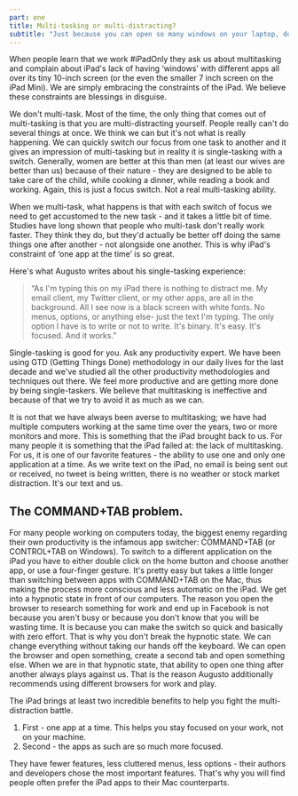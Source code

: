 ```yaml
---
part: one
title: Multi-tasking or multi-distracting?
subtitle: "Just because you can open so many windows on your laptop, doesn't mean you should."
---
```


When people learn that we work #iPadOnly they ask us about multitasking and complain about iPad's lack of having ‘windows’ with different apps all over its tiny 10-inch screen (or the even the smaller 7 inch screen on the iPad Mini). We are simply embracing the constraints of the iPad. We believe these constraints are blessings in disguise.

We don't multi-task. Most of the time, the only thing that comes out of multi-tasking is that you are multi-distracting yourself. People really can't do several things at once. We think we can but it's not what is really happening. We can quickly switch our focus from one task to another and it gives an impression of multi-tasking but in reality it is single-tasking with a switch. Generally, women are better at this than men (at least our wives are better than us) because of their nature - they are designed to be able to take care of the child, while cooking a dinner, while reading a book and working. Again, this is just a focus switch. Not a real multi-tasking ability.

When we multi-task, what happens is that with each switch of focus we need to get accustomed to the new task - and it takes a little bit of time. Studies have long shown that people who multi-task don't really work faster. They think they do, but they'd actually be better off doing the same things one after another - not alongside one another. This is why iPad's constraint of ‘one app at the time’ is so great.

Here's what Augusto writes about his single-tasking experience:

> “As I'm typing this on my iPad there is nothing to distract me. My email client, my Twitter client, or my other apps, are all in the background. All I see now is a black screen with white fonts. No menus, options, or anything else- just the text I'm typing. The only option I have is to write or not to write. It's binary. It's easy. It's focused. And it works.”

Single-tasking is good for you. Ask any productivity expert. We have been using GTD (Getting Things Done) methodology in our daily lives for the last decade and we've studied all the other productivity methodologies and techniques out there. We feel more productive and are getting more done by being single-taskers. We believe that multitasking is ineffective and because of that we try to avoid it as much as we can.

It is not that we have always been averse to multitasking; we have had multiple computers working at the same time over the years, two or more monitors and more. This is something that the iPad brought back to us. For many people it is something that the iPad failed at: the lack of multitasking. For us, it is one of our favorite features - the ability to use one and only one application at a time. As we write text on the iPad, no email is being sent out or received, no tweet is being written, there is no weather or stock market distraction. It's our text and us.

## The COMMAND+TAB problem.

For many people working on computers today, the biggest enemy regarding their own productivity is the infamous app switcher: COMMAND+TAB (or CONTROL+TAB on Windows). To switch to a different application on the iPad you have to either double click on the home button and choose another app, or use a four-finger gesture. It's pretty easy but takes a little longer than switching between apps with COMMAND+TAB on the Mac, thus making the process more conscious and less automatic on the iPad. We get into a hypnotic state in front of our computers. The reason you open the browser to research something for work and end up in Facebook is not because you aren't busy or because you don't know that you will be wasting time. It is because you can make the switch so quick and basically with zero effort. That is why you don't break the hypnotic state. We can change everything without taking our hands off the keyboard. We can open the browser and open something, create a second tab and open something else. When we are in that hypnotic state, that ability to open one thing after another always plays against us. That is the reason Augusto additionally recommends using different browsers for work and play.

The iPad brings at least two incredible benefits to help you fight the multi-distraction battle.

1. First - one app at a time. This helps you stay focused on your work, not on your machine.
2. Second - the apps as such are so much more focused.

They have fewer features, less cluttered menus, less options - their authors and developers chose the most important features. That's why you will find people often prefer the iPad apps to their Mac counterparts.